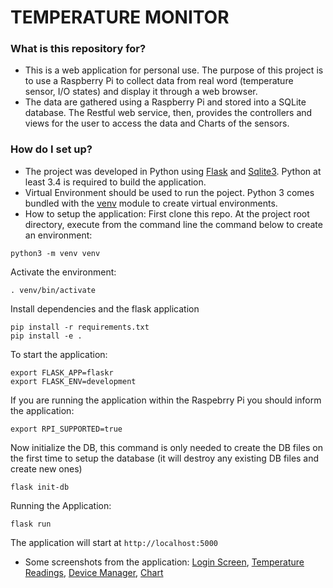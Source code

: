 # TEMPERATURE MONITOR #

### What is this repository for? ###

* This is a web application for personal use. The purpose of this project is to use a Raspberry Pi to collect data from real word (temperature sensor, I/O states) and display it through a web browser.
* The data are gathered using a Raspberry Pi and stored into a SQLite database. The Restful web service, then, provides the controllers and views for the user to access the data and Charts of the sensors. 


### How do I set up? ###

* The project was developed in Python using [Flask](http://flask.pocoo.org/) and [Sqlite3](https://www.sqlite.org/index.html). Python at least 3.4 is required to build the application.
* Virtual Environment should be used to run the poject. Python 3 comes bundled with the [venv](https://docs.python.org/3/library/venv.html#module-venv) module to create virtual environments.
* How to setup the application: First clone this repo. At the project root directory, execute from the command line the command below to create an environment:
```
python3 -m venv venv
```
Activate the environment:
```
. venv/bin/activate
```
Install dependencies and the flask application
```
pip install -r requirements.txt
pip install -e .
```
To start the application:
```
export FLASK_APP=flaskr
export FLASK_ENV=development
```
If you are running the application within the Raspebrry Pi you should inform the application:
```
export RPI_SUPPORTED=true
``` 
Now initialize the DB, this command is only needed to create the DB files on the first time to setup the database (it will destroy any existing DB files and create new ones)
```
flask init-db
```
Running the Application:
```
flask run
```
The application will start at `http://localhost:5000`

* Some screenshots from the application: [Login Screen](https://raw.githubusercontent.com/dematsumoto/dematsumoto.github.io/master/images/temp_monitor_demo/chart.png), [Temperature Readings](https://raw.githubusercontent.com/dematsumoto/dematsumoto.github.io/master/images/temp_monitor_demo/dashobard.png), [Device Manager](https://raw.githubusercontent.com/dematsumoto/dematsumoto.github.io/master/images/temp_monitor_demo/device_manager.png), [Chart](https://raw.githubusercontent.com/dematsumoto/dematsumoto.github.io/master/images/temp_monitor_demo/chart.png)

